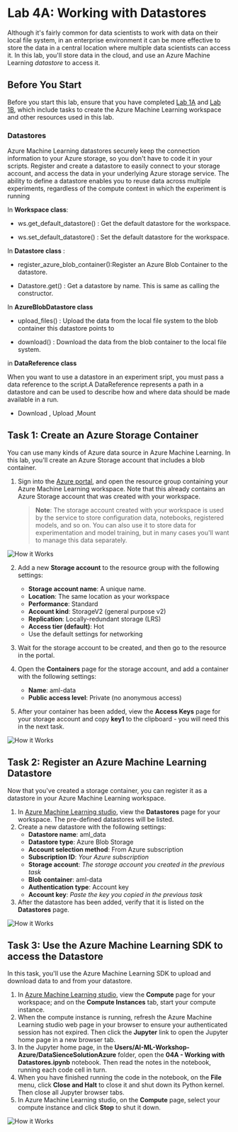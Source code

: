 # Lab 4A: Working with Datastores

Although it's fairly common for data scientists to work with data on their local file system, in an enterprise environment it can be more effective to store the data in a central location where multiple data scientists can access it. In this lab, you'll store data in the cloud, and use an Azure Machine Learning *datastore* to access it.

## Before You Start

Before you start this lab, ensure that you have completed [Lab 1A](Lab01A.md) and [Lab 1B](Lab01B.md), which include tasks to create the Azure Machine Learning workspace and other resources used in this lab.

### Datastores
Azure Machine Learning datastores securely keep the connection information to your Azure storage, so you don't have to code it in your scripts. Register and create a datastore to easily connect to your storage account, and access the data in your underlying Azure storage service. The ability to define a datastore enables you to reuse data across multiple experiments, regardless of the compute context in which the experiment is running

In **Workspace class**:

 - ws.get_default_datastore() : Get the default datastore for the workspace.

 - ws.set_default_datastore() : Set the default datastore for the workspace.



In **Datastore class** :

 - register_azure_blob_container():Register an Azure Blob Container to the datastore.

 - Datastore.get() : Get a datastore by name. This is same as calling the constructor.

In **AzureBlobDatastore class**

 - upload_files() : Upload the data from the local file system to the blob container this datastore points to

 - download() : Download the data from the blob container to the local file system.

in **DataReference class**

When you want to use a datastore in an experiment sript, you must pass a data reference to the script.A DataReference represents a path in a datastore and can be used to describe how and where data should be made available in a run.

 - Download , Upload ,Mount 



## Task 1: Create an Azure Storage Container
You can use many kinds of Azure data source in Azure Machine Learning. In this lab, you'll create an Azure Storage account that includes a blob container.

1. Sign into the [Azure portal](https://portal.azure.com), and open the resource group containing your Azure Machine Learning workspace. Note that this already contains an Azure Storage account that was created with your workspace.

    >**Note**: The storage account created with your workspace is used by the service to store configuration data, notebooks, registered models, and so on. You can also use it to store data for experimentation and model training, but in many cases you'll want to manage this data separately.

![How it Works](https://amlworkshop.blob.core.windows.net/mlworkshop/11-Lab4a-storage.PNG)

2. Add a new **Storage account** to the resource group with the following settings:

    - **Storage account name**: A unique name.
    - **Location**: The same location as your workspace
    - **Performance**: Standard
    - **Account kind**: StorageV2 (general purpose v2)
    - **Replication**: Locally-redundant storage (LRS)
    - **Access tier (default)**: Hot
    - Use the default settings for networking

3. Wait for the storage account to be created, and then go to the resource in the portal.
4. Open the **Containers** page for the storage account, and add a container with the following settings:

    - **Name**: aml-data
    - **Public access level**: Private (no anonymous access)

5. After your container has been added, view the **Access Keys** page for your storage account and copy **key1** to the clipboard - you will need this in the next task.

![How it Works](https://amlworkshop.blob.core.windows.net/mlworkshop/11-Lab4a-storage1.PNG)

## Task 2: Register an Azure Machine Learning Datastore

Now that you've created a storage container, you can register it as a datastore in your Azure Machine Learning workspace.

1. In [Azure Machine Learning studio](https://ml.azure.com), view the **Datastores** page for your workspace. The pre-defined datastores will be listed.
2. Create a new datastore with the following settings:
    - **Datastore name**: aml_data
    - **Datastore type**: Azure Blob Storage
    - **Account selection method**: From Azure subscription
    - **Subscription ID**: *Your Azure subscription*
    - **Storage account**: *The storage account you created in the previous task*
    - **Blob container**: aml-data
    - **Authentication type**: Account key
    - **Account key**: *Paste the key you copied in the previous task*
3. After the datastore has been added, verify that it is listed on the **Datastores** page.

![How it Works](https://amlworkshop.blob.core.windows.net/mlworkshop/11-Lab4a-storage2.PNG)

## Task 3: Use the Azure Machine Learning SDK to access the Datastore

In this task, you'll use the Azure Machine Learning SDK to upload and download data to and from your datastore.

1. In [Azure Machine Learning studio](https://ml.azure.com), view the **Compute** page for your workspace; and on the **Compute Instances** tab, start your compute instance.
2. When the compute instance is running, refresh the Azure Machine Learning studio web page in your browser to ensure your authenticated session has not expired. Then click the **Jupyter** link to open the Jupyter home page in a new browser tab.
3. In the Jupyter home page, in the **Users/AI-ML-Workshop-Azure/DataSienceSolutionAzure** folder, open the **04A - Working with Datastores.ipynb** notebook. Then read the notes in the notebook, running each code cell in turn.
4. When you have finished running the code in the notebook, on the **File** menu, click **Close and Halt** to close it and shut down its Python kernel. Then close all Jupyter browser tabs.
5. In Azure Machine Learning studio, on the **Compute** page, select your compute instance and click **Stop** to shut it down.

![How it Works](https://amlworkshop.blob.core.windows.net/mlworkshop/11-Lab4a-storage3.PNG)
